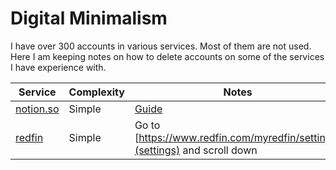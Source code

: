 # Digital Minimalism

I have over 300 accounts in various services. Most of them are not used. Here I am keeping notes on how to delete accounts on some of the services I have experience with.

| Service | Complexity | Notes | 
| ------- | ---------- | ----- |
| [notion.so](https://www.notion.so) | Simple | [Guide](https://www.notion.so/help/delete-your-account#how-do-i-delete-an-account) | 
| [redfin](https://www.redfin.com) | Simple | Go to [https://www.redfin.com/myredfin/settings](settings) and scroll down |
